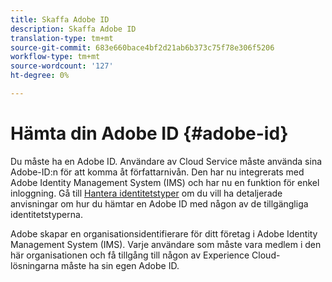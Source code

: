 ```yaml
---
title: Skaffa Adobe ID
description: Skaffa Adobe ID
translation-type: tm+mt
source-git-commit: 683e660bace4bf2d21ab6b373c75f78e306f5206
workflow-type: tm+mt
source-wordcount: '127'
ht-degree: 0%

---
```



# Hämta din Adobe ID {#adobe-id}


Du måste ha en Adobe ID. Användare av Cloud Service måste använda sina Adobe-ID:n för att komma åt författarnivån. Den har nu integrerats med Adobe Identity Management System (IMS) och har nu en funktion för enkel inloggning. Gå till [Hantera identitetstyper](https://helpx.adobe.com/enterprise/admin-guide.html/enterprise/using/identity.ug.html) om du vill ha detaljerade anvisningar om hur du hämtar en Adobe ID med någon av de tillgängliga identitetstyperna.

Adobe skapar en organisationsidentifierare för ditt företag i Adobe Identity Management System (IMS). Varje användare som måste vara medlem i den här organisationen och få tillgång till någon av Experience Cloud-lösningarna måste ha sin egen Adobe ID.
